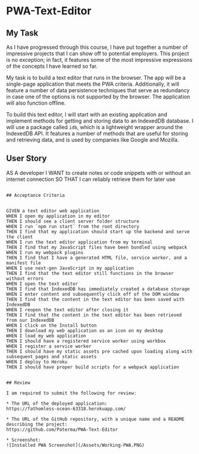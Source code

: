 # PWA-Text-Editor

## My Task

As I have progressed through this course, I have put together a number of impressive projects that I can show off to potential employers. This project is no exception; in fact, it features some of the most impressive expressions of the concepts I have learned so far.

My task is to build a text editor that runs in the browser. The app will be a single-page application that meets the PWA criteria. Additionally, it will feature a number of data persistence techniques that serve as redundancy in case one of the options is not supported by the browser. The application will also function offline.

To build this text editor, I will start with an existing application and implement methods for getting and storing data to an IndexedDB database. I will use a package called `idb`, which is a lightweight wrapper around the IndexedDB API. It features a number of methods that are useful for storing and retrieving data, and is used by companies like Google and Mozilla.

## User Story


AS A developer
I WANT to create notes or code snippets with or without an internet connection
SO THAT I can reliably retrieve them for later use
```

## Acceptance Criteria


GIVEN a text editor web application
WHEN I open my application in my editor
THEN I should see a client server folder structure
WHEN I run `npm run start` from the root directory
THEN I find that my application should start up the backend and serve the client
WHEN I run the text editor application from my terminal
THEN I find that my JavaScript files have been bundled using webpack
WHEN I run my webpack plugins
THEN I find that I have a generated HTML file, service worker, and a manifest file
WHEN I use next-gen JavaScript in my application
THEN I find that the text editor still functions in the browser without errors
WHEN I open the text editor
THEN I find that IndexedDB has immediately created a database storage
WHEN I enter content and subsequently click off of the DOM window
THEN I find that the content in the text editor has been saved with IndexedDB
WHEN I reopen the text editor after closing it
THEN I find that the content in the text editor has been retrieved from our IndexedDB
WHEN I click on the Install button
THEN I download my web application as an icon on my desktop
WHEN I load my web application
THEN I should have a registered service worker using workbox
WHEN I register a service worker
THEN I should have my static assets pre cached upon loading along with subsequent pages and static assets
WHEN I deploy to Heroku
THEN I should have proper build scripts for a webpack application


## Review

I am required to submit the following for review:

* The URL of the deployed application:
https://fathomless-ocean-63318.herokuapp.com/

* The URL of the GitHub repository, with a unique name and a README describing the project:
https://github.com/Paterma/PWA-Text-Editor

* Screenshot: 
![Installed PWA Screenshot](/Assets/Working-PWA.PNG)

